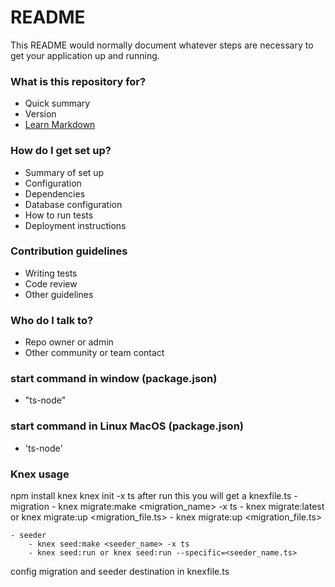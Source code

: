 # README #

This README would normally document whatever steps are necessary to get your application up and running.

### What is this repository for? ###

* Quick summary
* Version
* [Learn Markdown](https://bitbucket.org/tutorials/markdowndemo)

### How do I get set up? ###

* Summary of set up
* Configuration
* Dependencies
* Database configuration
* How to run tests
* Deployment instructions

### Contribution guidelines ###

* Writing tests
* Code review
* Other guidelines

### Who do I talk to? ###

* Repo owner or admin
* Other community or team contact

### start command in window (package.json)
* \"ts-node\"
### start command in Linux MacOS (package.json)
* 'ts-node'

### Knex usage ###
npm install knex 
knex init -x ts
after run this you will get a knexfile.ts
    - migration 
        - knex migrate:make <migration_name> -x ts
        - knex migrate:latest or knex migrate:up <migration_file.ts>
        - knex migrate:up <migration_file.ts>
        
    - seeder
        - knex seed:make <seeder_name> -x ts 
        - knex seed:run or knex seed:run --specific=<seeder_name.ts>

config migration and seeder destination in knexfile.ts

    